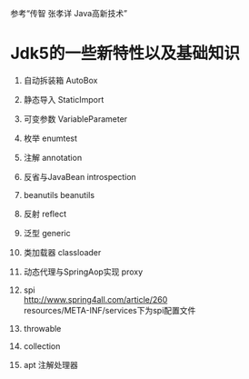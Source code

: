 参考“传智 张孝详 Java高新技术”

# Jdk5的一些新特性以及基础知识
1. 自动拆装箱 AutoBox
2. 静态导入 StaticImport
3. 可变参数 VariableParameter
4. 枚举 enumtest
5. 注解 annotation
6. 反省与JavaBean introspection
7. beanutils beanutils
8. 反射 reflect 
9. 泛型 generic
10. 类加载器 classloader
11. 动态代理与SpringAop实现 proxy

12. spi   
http://www.spring4all.com/article/260  
resources/META-INF/services下为spi配置文件
13. throwable
14. collection
15. apt 注解处理器
